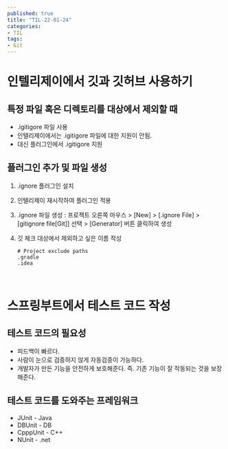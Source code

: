 ```yaml
---
published: true
title: "TIL-22-01-24"
categories: 
- TIL
tags:
- Git
---
```


# 인텔리제이에서 깃과 깃허브 사용하기

## 특정 파일 혹은 디렉토리를 대상에서 제외할 때

* .igitigore 파일 사용
* 인텔리제이에서는 .igitigore 파일에 대한 지원이 안됨.
* 대신 플러그인에서 .igitigore 지원

##  플러그인 추가 및 파일 생성
1. .ignore 플러그인 설치
2. 인텔리제이 재시작하여 플러그인 적용
3. .ignore 파일 생성 : 프로젝트 오른쪽 마우스 > [New] > [.ignore File] > [gitignore file[Git]] 선택 > [Generator] 버튼 클릭하여 생성
4. 깃 체크 대상에서 제외하고 싶은 이름 작성

   ```
   # Project exclude paths
   .gradle
   .idea
   ```
<br>

# 스프링부트에서 테스트 코드 작성
## 테스트 코드의 필요성
* 피드백이 빠르다. 
* 사람이 눈으로 검증하지 않게 자동검증이 가능하다. 
* 개발자가 만든 기능을 안전하게 보호해준다. 즉. 기존 기능이 잘 작동되는 것을 보장해준다.
  
## 테스트 코드를 도와주는 프레임워크
* JUnit - Java
* DBUnit - DB
* CpppUnit - C++
* NUnit - .net
